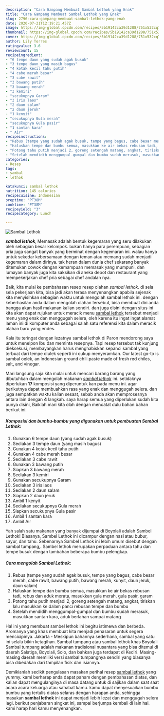 ```yaml
---
description: "Cara Gampang Membuat Sambal Lethok yang Enak"
title: "Cara Gampang Membuat Sambal Lethok yang Enak"
slug: 2796-cara-gampang-membuat-sambal-lethok-yang-enak
date: 2020-07-21T12:19:21.457Z
image: https://img-global.cpcdn.com/recipes/5b19142ca39d1288/751x532cq70/sambal-lethok-foto-resep-utama.jpg
thumbnail: https://img-global.cpcdn.com/recipes/5b19142ca39d1288/751x532cq70/sambal-lethok-foto-resep-utama.jpg
cover: https://img-global.cpcdn.com/recipes/5b19142ca39d1288/751x532cq70/sambal-lethok-foto-resep-utama.jpg
author: Lily Torres
ratingvalue: 3.6
reviewcount: 15
recipeingredient:
- "6 tempe daun yang sudah agak busuk"
- "3 tempe daun yang masih bagus"
- "4 kotak kecil tahu putih"
- "4 cabe merah besar"
- "3 cabe rawit"
- "3 bawang putih"
- "3 bawang merah"
- "3 kemiri"
- "secukupnya Garam"
- "3 iris laos"
- "2 daun salam"
- "2 daun jeruk"
- "1 kenyit"
- "secukupnya Gula merah"
- "secukupnya Gula pasir"
- "1 santan kara"
- " Air"
recipeinstructions:
- "Rebus (tempe yang sudah agak busuk, tempe yang bagus, cabe besar merah, cabe rawit, bawang putih, bawang merah, kunyit, daun jeruk, daun salam)"
- "Haluskan tempe dan bumbu semua, masukkan ke air bekas rebusan tadi, rebus dan aduk merata, masukkan gula merah, gula pasir, garam"
- "Potong tahu putih menjadi 2, goreng setengah matang, angkat, tiriskan lalu masukkan ke dalam panci rebusan tempe dan bumbu"
- "Setelah mendidih menggumpal-gumpal dan bumbu sudah merasuk, masukkan santan kara, aduk berlahan sampai matang"
categories:
- Resep
tags:
- sambal
- lethok

katakunci: sambal lethok 
nutrition: 145 calories
recipecuisine: Indonesian
preptime: "PT38M"
cooktime: "PT38M"
recipeyield: "3"
recipecategory: Lunch

---
```



![Sambal Lethok](https://img-global.cpcdn.com/recipes/5b19142ca39d1288/751x532cq70/sambal-lethok-foto-resep-utama.jpg)

<b><i>sambal lethok</i></b>, Memasak adalah bentuk kegemaran yang seru dilakukan oleh sebagian besar kelompok. bukan hanya para perempuan, sebagian pria juga sangat banyak yang berminat dengan kegemaran ini. walau hanya untuk sekedar kebersamaan dengan teman atau memang sudah menjadi kegemaran dalam dirinya. tak heran dalam dunia chef sekarang banyak ditemukan cowok dengan kemampuan memasak yang mumpuni, dan lumayan banyak juga kita saksikan di aneka depot dan restaurant yang mempekerjakan chef pria sebagai chef andalan nya.

Baik, kita mulai ke pembahasan resep resep olahan <i>sambal lethok</i>. di sela sela pekerjaan kita, bisa jadi akan terasa menyenangkan apabila sejenak kita menyisihkan sebagian waktu untuk mengolah sambal lethok ini. dengan keberhasilan anda dalam mengolah olahan tersebut, bisa membuat diri anda bangga akan hasil makanan kalian sendiri. dan juga disini dengan situs ini kita akan dapat rujukan untuk meracik menu <u>sambal lethok</u> tersebut menjadi menu yang enak dan menggugah selera, oleh karena itu ingat ingat alamat laman ini di komputer anda sebagai salah satu referensi kita dalam meracik olahan baru yang endes.

Kala itu teringat dengan lezatnya sambal lethok di Paron mendorong saya untuk menelpon Ibu dan meminta resepnya. Tapi resep tersebut tak kunjung dieksekusi, membayangkan harus menghabiskan sepanci sambal yang terbuat dari tempe diulek seperti ini cukup menyeramkan. Our latest go-to is sambal oelek, an Indonesian ground chili paste made of fresh red chiles, salt, and vinegar.


Mari langsung saja kita mulai untuk mencari barang barang yang dibutuhkan dalam mengolah makanan <u><i>sambal lethok</i></u> ini. setidaknya diperlukan <b>17</b> komposisi yang diperuntuk kan pada menu ini. agar berikutnya dapat membuahkan rasa yang enak dan menggugah selera. dan juga sempatkan waktu kalian sesaat, sebab anda akan memprosesnya antara lain dengan <b>4</b> langkah. saya harap semua yang diperlukan sudah kita punya disini, Baiklah mari kita olah dengan mencatat dulu bahan bahan berikut ini.

<!--inarticleads1-->

##### Komposisi dan bumbu-bumbu yang digunakan untuk pembuatan Sambal Lethok:

1. Gunakan 6 tempe daun (yang sudah agak busuk)
1. Sediakan 3 tempe daun (yang masih bagus)
1. Gunakan 4 kotak kecil tahu putih
1. Gunakan 4 cabe merah besar
1. Sediakan 3 cabe rawit
1. Gunakan 3 bawang putih
1. Siapkan 3 bawang merah
1. Sediakan 3 kemiri
1. Gunakan secukupnya Garam
1. Sediakan 3 iris laos
1. Sediakan 2 daun salam
1. Siapkan 2 daun jeruk
1. Ambil 1 kenyit
1. Sediakan secukupnya Gula merah
1. Siapkan secukupnya Gula pasir
1. Ambil 1 santan kara
1. Ambil  Air


Yah salah satu makanan yang banyak dijumpai di Boyolali adalah Sambel Lethok! Biasanya, Sambel Lethok ini dicampur dengan nasi atau bubur, sayur, dan tahu. Sebenarnya Sambel Lethok ini lebih umum disebut dengan sambal tumpang,. Sambel lethok merupakan perpaduan antara tahu dan tempe busuk dengan tambahan beberapa bumbu pelengkap. 

<!--inarticleads2-->

##### Cara mengolah Sambal Lethok:

1. Rebus (tempe yang sudah agak busuk, tempe yang bagus, cabe besar merah, cabe rawit, bawang putih, bawang merah, kunyit, daun jeruk, daun salam)
1. Haluskan tempe dan bumbu semua, masukkan ke air bekas rebusan tadi, rebus dan aduk merata, masukkan gula merah, gula pasir, garam
1. Potong tahu putih menjadi 2, goreng setengah matang, angkat, tiriskan lalu masukkan ke dalam panci rebusan tempe dan bumbu
1. Setelah mendidih menggumpal-gumpal dan bumbu sudah merasuk, masukkan santan kara, aduk berlahan sampai matang


Hal ini yang membuat sambel lethok ini begitu istimewa dan berbeda. Aromanya yang khas membuat kita menjadi penasaran untuk segera mencicipinya. Jakarta - Meskipun bahannya sederhana, sambal yang satu ini selalu bikin ketagihan. Sambal tumpang atau sambal lethok khas Boyolali Sambal tumpang adalah makanan tradisional nusantara yang bisa ditemui di daerah Salatiga, Boyolali, Solo, dan bahkan juga terdapat di Kediri. Masing-masing daerah memiliki versi sambal tumpangnya sendiri yang biasanya bisa dibedakan dari tampilan fisik dan isiannya. 

Demikianlah sedikit pengulasan masakan perihal resep <u>sambal lethok</u> yang yummy. kami berharap anda dapat paham dengan pembahasan diatas, dan kalian dapat mengulanginya di masa datang untuk di sajikan dalam saat saat acara acara keluarga atau sahabat kamu. kamu dapat menyesuaikan bumbu bumbu yang tertulis diatas selaras dengan harapan anda, sehingga masakan <b>sambal lethok</b> ini dapat menjadi lebih lezat dan menggugah selera lagi. berikut penjabaran singkat ini, sampai berjumpa kembali di lain hal. kami harap hari kamu menyenangkan.
